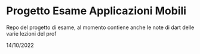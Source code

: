 # Progetto Esame Applicazioni Mobili
Repo del progetto di esame, al momento contiene anche le note di dart delle varie lezioni del prof

14/10/2022
